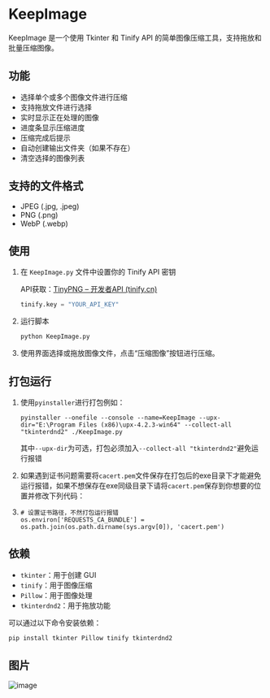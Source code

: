 # KeepImage

KeepImage 是一个使用 Tkinter 和 Tinify API 的简单图像压缩工具，支持拖放和批量压缩图像。

## 功能

- 选择单个或多个图像文件进行压缩
- 支持拖放文件进行选择
- 实时显示正在处理的图像
- 进度条显示压缩进度
- 压缩完成后提示
- 自动创建输出文件夹（如果不存在）
- 清空选择的图像列表

## 支持的文件格式

- JPEG (.jpg, .jpeg)
- PNG (.png)
- WebP (.webp)

## 使用

1. 在 `KeepImage.py` 文件中设置你的 Tinify API 密钥

    API获取：[TinyPNG – 开发者API (tinify.cn)](https://tinify.cn/developers)

    ```python
    tinify.key = "YOUR_API_KEY"
    ```

2. 运行脚本
    ```bash
    python KeepImage.py
    ```

3. 使用界面选择或拖放图像文件，点击“压缩图像”按钮进行压缩。

## 打包运行

1. 使用`pyinstaller`进行打包例如：

   ```
   pyinstaller --onefile --console --name=KeepImage --upx-dir="E:\Program Files (x86)\upx-4.2.3-win64" --collect-all "tkinterdnd2" ./KeepImage.py
   ```

   其中`--upx-dir`为可选，打包必须加入`--collect-all "tkinterdnd2"`避免运行报错

2. 如果遇到证书问题需要将`cacert.pem`文件保存在打包后的exe目录下才能避免运行报错，如果不想保存在exe同级目录下请将`cacert.pem`保存到你想要的位置并修改下列代码：

3. ```
   # 设置证书路径，不然打包运行报错
   os.environ['REQUESTS_CA_BUNDLE'] =  os.path.join(os.path.dirname(sys.argv[0]), 'cacert.pem')
   ```

## 依赖

- `tkinter`：用于创建 GUI
- `tinify`：用于图像压缩
- `Pillow`：用于图像处理
- `tkinterdnd2`：用于拖放功能

可以通过以下命令安装依赖：
```bash
pip install tkinter Pillow tinify tkinterdnd2
```

## 图片

![image](https://raw.githubusercontent.com/KSMLC/PhotoGallery/main/image/2024/05/26/16_41_46.png)
